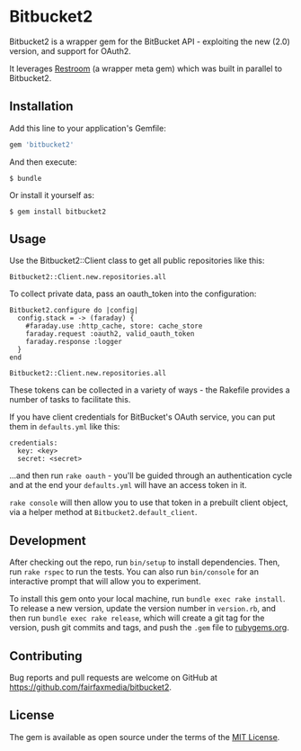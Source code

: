 # Bitbucket2

Bitbucket2 is a wrapper gem for the BitBucket API - exploiting the new (2.0) version, and support for OAuth2.

It leverages [Restroom](https://github.com/fairfaxmedia/bitbucket2) (a wrapper meta gem) which was built in parallel to Bitbucket2.

## Installation

Add this line to your application's Gemfile:

```ruby
gem 'bitbucket2'
```

And then execute:

    $ bundle

Or install it yourself as:

    $ gem install bitbucket2

## Usage

Use the Bitbucket2::Client class to get all public repositories like this:

```
Bitbucket2::Client.new.repositories.all
```

To collect private data, pass an oauth_token into the configuration:
```
Bitbucket2.configure do |config|
  config.stack = -> (faraday) {
    #faraday.use :http_cache, store: cache_store
    faraday.request :oauth2, valid_oauth_token
    faraday.response :logger
  }
end

Bitbucket2::Client.new.repositories.all
```

These tokens can be collected in a variety of ways - the Rakefile provides a number of tasks to facilitate this.

If you have client credentials for BitBucket's OAuth service, you can put them in `defaults.yml` like this:

```
credentials:
  key: <key>
  secret: <secret>
```

...and then run `rake oauth` - you'll be guided through an authentication cycle and at the end your `defaults.yml` will have an access token in it.

`rake console` will then allow you to use that token in a prebuilt client object, via a helper method at `Bitbucket2.default_client`.

## Development

After checking out the repo, run `bin/setup` to install dependencies. Then, run `rake rspec` to run the tests. You can also run `bin/console` for an interactive prompt that will allow you to experiment.

To install this gem onto your local machine, run `bundle exec rake install`. To release a new version, update the version number in `version.rb`, and then run `bundle exec rake release`, which will create a git tag for the version, push git commits and tags, and push the `.gem` file to [rubygems.org](https://rubygems.org).

## Contributing

Bug reports and pull requests are welcome on GitHub at https://github.com/fairfaxmedia/bitbucket2.


## License

The gem is available as open source under the terms of the [MIT License](http://opensource.org/licenses/MIT).
